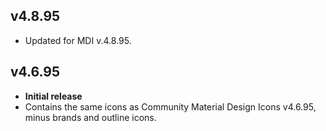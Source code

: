 ## v4.8.95
- Updated for MDI v.4.8.95.

## v4.6.95
- **Initial release**
- Contains the same icons as Community Material Design
Icons v4.6.95, minus brands and outline icons.
